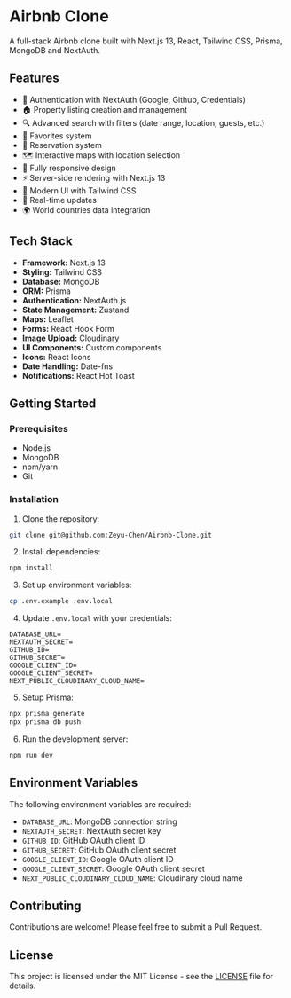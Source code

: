 # Airbnb Clone

A full-stack Airbnb clone built with Next.js 13, React, Tailwind CSS, Prisma, MongoDB and NextAuth.

## Features

- 🔐 Authentication with NextAuth (Google, Github, Credentials)
- 🏠 Property listing creation and management
- 🔍 Advanced search with filters (date range, location, guests, etc.)
- 💖 Favorites system
- 📅 Reservation system
- 🗺️ Interactive maps with location selection
- 📱 Fully responsive design
- ⚡ Server-side rendering with Next.js 13
- 🎨 Modern UI with Tailwind CSS
- 🔄 Real-time updates
- 🌍 World countries data integration

## Tech Stack

- **Framework:** Next.js 13
- **Styling:** Tailwind CSS
- **Database:** MongoDB
- **ORM:** Prisma
- **Authentication:** NextAuth.js
- **State Management:** Zustand
- **Maps:** Leaflet
- **Forms:** React Hook Form
- **Image Upload:** Cloudinary
- **UI Components:** Custom components
- **Icons:** React Icons
- **Date Handling:** Date-fns
- **Notifications:** React Hot Toast

## Getting Started

### Prerequisites

- Node.js
- MongoDB
- npm/yarn
- Git

### Installation

1. Clone the repository:
```bash
git clone git@github.com:Zeyu-Chen/Airbnb-Clone.git
```

2. Install dependencies:
```bash
npm install
```

3. Set up environment variables:
```bash
cp .env.example .env.local
```

4. Update `.env.local` with your credentials:
```env
DATABASE_URL=
NEXTAUTH_SECRET=
GITHUB_ID=
GITHUB_SECRET=
GOOGLE_CLIENT_ID=
GOOGLE_CLIENT_SECRET=
NEXT_PUBLIC_CLOUDINARY_CLOUD_NAME=
```

5. Setup Prisma:
```bash
npx prisma generate
npx prisma db push
```

6. Run the development server:
```bash
npm run dev
```

## Environment Variables

The following environment variables are required:

- `DATABASE_URL`: MongoDB connection string
- `NEXTAUTH_SECRET`: NextAuth secret key
- `GITHUB_ID`: GitHub OAuth client ID
- `GITHUB_SECRET`: GitHub OAuth client secret
- `GOOGLE_CLIENT_ID`: Google OAuth client ID
- `GOOGLE_CLIENT_SECRET`: Google OAuth client secret
- `NEXT_PUBLIC_CLOUDINARY_CLOUD_NAME`: Cloudinary cloud name

## Contributing

Contributions are welcome! Please feel free to submit a Pull Request.

## License

This project is licensed under the MIT License - see the [LICENSE](LICENSE) file for details.
